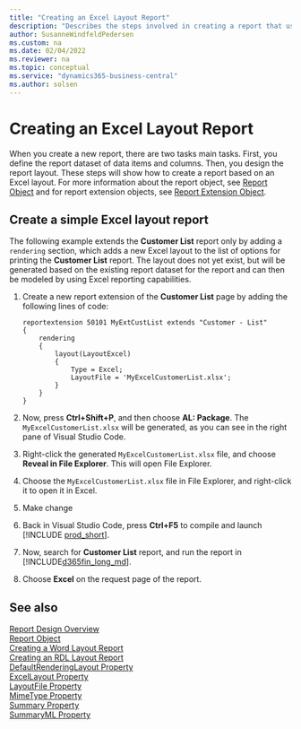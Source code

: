 ```yaml
---
title: "Creating an Excel Layout Report"
description: "Describes the steps involved in creating a report that uses an Excel layout."
author: SusanneWindfeldPedersen
ms.custom: na
ms.date: 02/04/2022
ms.reviewer: na
ms.topic: conceptual
ms.service: "dynamics365-business-central"
ms.author: solsen
---
```


# Creating an Excel Layout Report

When you create a new report, there are two tasks main tasks. First, you define the report dataset of data items and columns. Then, you design the report layout. These steps will show how to create a report based on an Excel layout. For more information about the report object, see [Report Object](devenv-report-object.md) and for report extension objects, see [Report Extension Object](devenv-report-ext-object.md).

## Create a simple Excel layout report

The following example extends the **Customer List** report only by adding a `rendering` section, which adds a new Excel layout to the list of options for printing the **Customer List** report. The layout does not yet exist, but will be generated based on the existing report dataset for the report and can then be modeled by using Excel reporting capabilities.

1. Create a new report extension of the **Customer List** page by adding the following lines of code: 

    ```al
    reportextension 50101 MyExtCustList extends "Customer - List"
    {
        rendering
        {
            layout(LayoutExcel)
            {
                Type = Excel;
                LayoutFile = 'MyExcelCustomerList.xlsx';
            }
        }
    }
    ```

2. Now, press **Ctrl+Shift+P**, and then choose **AL: Package**. The `MyExcelCustomerList.xlsx` will be generated, as you can see in the right pane of Visual Studio Code. 
1. Right-click the generated `MyExcelCustomerList.xlsx` file, and choose **Reveal in File Explorer**. This will open File Explorer.
1. Choose the `MyExcelCustomerList.xlsx` file in File Explorer, and right-click it to open it in Excel.
1. Make change <!-- todo -->
1. Back in Visual Studio Code, press **Ctrl+F5** to compile and launch [!INCLUDE [prod_short](includes/prod_short.md)].
1. Now, search for **Customer List** report, and run the report in [!INCLUDE[d365fin_long_md](includes/d365fin_long_md.md)]. 
1. Choose **Excel** on the request page of the report.


## See also

[Report Design Overview](devenv-report-design-overview.md)  
[Report Object](devenv-report-object.md)  
[Creating a Word Layout Report](devenv-howto-report-layout.md)  
[Creating an RDL Layout Report](devenv-howto-rdl-report-layout.md)  
[DefaultRenderingLayout Property](developer/properties/devenv-defaultrenderinglayout-property.md)  
[ExcelLayout Property](developer/properties/devenv-excellayout-property.md)  
[LayoutFile Property](developer/properties/devenv-layoutfile-property.md)  
[MimeType Property](developer/properties/devenv-mimetype-property.md)  
[Summary Property](developer/properties/devenv-summary-property.md)  
[SummaryML Property](developer/properties/devenv-summaryml-property.md)